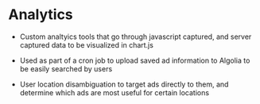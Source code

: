 # Analytics

-	Custom analtyics tools that go through javascript captured, and server captured data to
	be visualized in chart.js 

-	Used as part of a cron job to upload saved ad information to Algolia to be easily 
	searched by users

- 	User location disambiguation to target ads directly to them, and determine which ads
	are most useful for certain locations